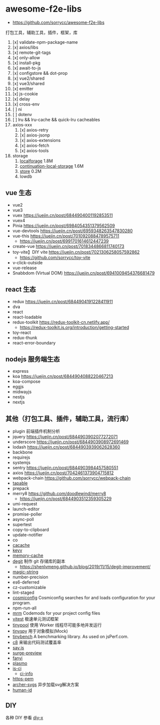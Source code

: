 # awesome-f2e-libs

- https://github.com/sorrycc/awesome-f2e-libs

打包工具，辅助工具，插件，框架，库

1. [x] validate-npm-package-name
2. [x] axios/libs
3. [x] remote-git-tags
4. [x] only-allow
5. [x] install-pkg
6. [x] await-to-js
7. [x] configstore && dot-prop
8. [x] vue2/shared
9. [x] vue3/shared
10. [x] emitter
11. [x] js-cookie
12. [x] delay
13. [x] cross-env
14. [ ] ni
15. [ ] dotenv
16. [ ] lru && lru-cache && quick-lru cacheables
17. axios-xxx
    1. [x] axios-retry
    2. [x] axios-jsonp
    3. [x] axios-extensions
    4. [x] axios-fetch
    5. [x] axios-tools
18. storage
    1. [localforage](https://www.npmjs.com/package/localforage) 1.8M
    2. [continuation-local-storage](https://www.npmjs.com/package/continuation-local-storage) 1.6M
    3. [store](https://www.npmjs.com/package/store) 0.2M
    4. lowdb


## vue 生态

- vue2
- vue3
- vuex                https://juejin.cn/post/6844904001192853511
- vuex4
- Pinia               https://juejin.cn/post/6984054351379562509
- vue-devtools        https://juejin.cn/post/6959348263547830280
- vue-this            https://juejin.cn/post/7010920884789575711
  - https://juejin.cn/post/6991701614612447239
- create-vue          https://juejin.cn/post/7018344866811740173
- toy-vite】DIY vite  https://juejin.cn/post/7021306258057592862
  - https://github.com/sorrycc/toy-vite
- v-click-outside
- vue-release
- Snabbdom (Virtual DOM) https://juejin.cn/post/6941009454376681479

## react 生态

- redux     https://juejin.cn/post/6844904191228411911
- dva
- react
- react-loadable
- redux-toolkit https://redux-toolkit-cn.netlify.app/
  - https://redux-toolkit.js.org/introduction/getting-started
- toy-react
- redux-thunk
- react-error-boundary

## nodejs 服务端生态

- express
- koa           https://juejin.cn/post/6844904088220467213
- koa-compose
- eggjs
- midwayjs
- nestjs
- nextjs

## 其他（打包工具、插件，辅助工具，流行库）

- plugin 前端插件机制分析
- jquery      https://juejin.cn/post/6844903902077272071
- underscore  https://juejin.cn/post/6844903908972691469
- lodash      https://juejin.cn/post/6844903939062628360
- backbone
- requirejs
- systemjs
- sentry      https://juejin.cn/post/6844903984457580551
- axios       https://juejin.cn/post/7042461373904715812
- webpack-chain  https://github.com/sorrycc/webpack-chain
- [tapable](https://github.com/cloudyan/tapable)
- prepack
- merry8 https://github.com/doodlewind/merry8
  - https://juejin.cn/post/6844903512359305229
- umi-request
- launch-editor
- promise-poller
- async-poll
- supertest
- copy-to-clipboard
- update-notifier
- co
- [cacache](https://www.npmjs.com/package/cacache)
- [keyv](https://www.npmjs.com/package/keyv)
- [memory-cache](https://www.npmjs.com/package/memory-cache)
- [degit](https://www.npmjs.com/package/degit) 制作 git 存储库的副本
  - https://shenlvmeng.github.io/blog/2019/11/15/degit-improvement/
- [magic-string](https://github.com/Rich-Harris/magic-string)
- number-precision
- es6-deferred
- cz-customizable
- lint-staged
- [cosmiconfig](https://www.npmjs.com/package/cosmiconfig) Cosmiconfig searches for and loads configuration for your program.
- npm-run-all
- [mrm](https://mrm.js.org/) Codemods for your project config files
- [vitest](https://cn.vitest.dev/) 极速单元测试框架
- [tinypool](https://github.com/tinylibs/tinypool) 使用 Worker 线程尽可能多地并发运行
- [tinyspy](https://github.com/tinylibs/tinyspy) 用于对象模拟(Mock)
- [tinybench](https://github.com/tinylibs/tinybench) A benchmarking library. As used on jsPerf.com.
- [c8](https://github.com/bcoe/c8) 来输出代码测试覆盖率
- [say.js](https://github.com/Marak/say.js)
- [surge-preview](https://github.com/afc163/surge-preview)
- [fanyi](https://github.com/afc163/fanyi)
- [plasmo](https://github.com/PlasmoHQ/plasmo)
- [is-ci](https://github.com/watson/is-ci)
  - [ci-info](https://github.com/watson/ci-info)
- [https-pem](https://github.com/watson/https-pem)
- [archer-svgs](https://github.com/ShanaMaid/archer-svgs) 异步加载svg解决方案
- [human-id](https://github.com/RienNeVaPlus/human-id)

## DIY

各种 DIY 参看 [diy-x](https://github.com/cloudyan/diy-x)
